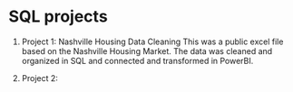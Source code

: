 # SQL projects
1. Project 1: Nashville Housing Data Cleaning
This was a public excel file based on the Nashville Housing Market. The data was cleaned and organized in SQL and connected and transformed in PowerBI.

2. Project 2: 
